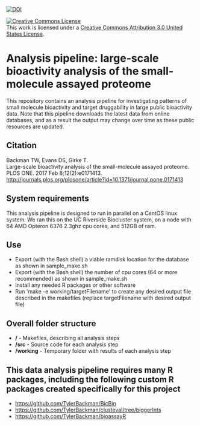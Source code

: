 [![DOI](https://zenodo.org/badge/65675614.svg)](https://zenodo.org/badge/latestdoi/65675614)

<a rel="license" href="http://creativecommons.org/licenses/by/3.0/us/"><img alt="Creative Commons License" style="border-width:0" src="https://i.creativecommons.org/l/by/3.0/us/88x31.png" /></a><br />This work is licensed under a <a rel="license" href="http://creativecommons.org/licenses/by/3.0/us/">Creative Commons Attribution 3.0 United States License</a>.

# Analysis pipeline: large-scale bioactivity analysis of the small-molecule assayed proteome
This repository contains an analysis pipeline for investigating patterns of small molecule bioactivity
and target druggability in large public bioactivity data.
Note that this pipeline downloads the latest data from online databases,
and as a result the output may change over time as these public resources are updated.

## Citation

Backman TW, Evans DS, Girke T.  
Large-scale bioactivity analysis of the small-molecule assayed proteome.  
PLOS ONE. 2017 Feb 8;12(2):e0171413.  
http://journals.plos.org/plosone/article?id=10.1371/journal.pone.0171413

## System requirements
This analysis pipeline is designed to run in parallel on a CentOS linux system. We ran this on the UC Riverside Biocluster system, on a node with 64 AMD Opteron 6376 2.3ghz cpu cores, and 512GB of ram. 

## Use
* Export (with the Bash shell) a viable ramdisk location for the database as shown in sample_make.sh
* Export (with the Bash shell) the number of cpu cores (64 or more recommended) as shown in sample_make.sh
* Install any needed R packages or other software
* Run 'make -e working/targetFilename' to create any desired output file described in the makefiles (replace targetFilename with desired output file)

## Overall folder structure
* **/** - Makefiles, describing all analysis steps
* **/src** - Source code for each analysis step
* **/working** - Temporary folder with results of each analysis step

## This data analysis pipeline requires many R packages, including the following custom R packages created specifically for this project
* https://github.com/TylerBackman/BicBin
* https://github.com/TylerBackman/clusteval/tree/biggerInts
* https://github.com/TylerBackman/bioassayR
